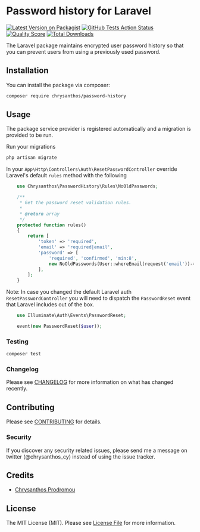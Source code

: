 # Password history for Laravel 

[![Latest Version on Packagist](https://img.shields.io/packagist/v/Chrysanthos/password-history.svg?style=flat-square)](https://packagist.org/packages/chrysanthos/password-history)
[![GitHub Tests Action Status](https://img.shields.io/github/workflow/status/chrysanthos/password-history/run-tests?label=tests)](https://github.com/chrysanthos/password-history/actions?query=workflow%3Arun-tests+branch%3Amaster)
[![Quality Score](https://img.shields.io/scrutinizer/g/chrysanthos/password-history.svg?style=flat-square)](https://scrutinizer-ci.com/g/chrysanthos/password-history)
[![Total Downloads](https://img.shields.io/packagist/dt/chrysanthos/password-history.svg?style=flat-square)](https://packagist.org/packages/chrysanthos/password-history)

The Laravel package maintains encrypted user password history so that you can prevent users from using a previously used password.

## Installation

You can install the package via composer:

```bash
composer require chrysanthos/password-history
```

## Usage

The package service provider is registered automatically and a migration is provided to be run. 

Run your migrations
``` bash
php artisan migrate
```

In your `App\Http\Controllers\Auth\ResetPasswordController` override Laravel's default `rules` method with the following
```php
    use Chrysanthos\PasswordHistory\Rules\NoOldPasswords;

    /**
     * Get the password reset validation rules.
     *
     * @return array
     */
    protected function rules()
    {
        return [
            'token' => 'required',
            'email' => 'required|email',
            'password' => [
                'required', 'confirmed', 'min:8',
                new NoOldPasswords(User::whereEmail(request('email'))->first()->id, request('password'))
            ],
        ];
    }
```

Note: In case you changed the default Laravel auth `ResetPasswordController` you will need to dispatch the `PasswordReset` event that Laravel includes out of the box.
```php
    use Illuminate\Auth\Events\PasswordReset;

    event(new PasswordReset($user));
```
### Testing

``` bash
composer test
```

### Changelog

Please see [CHANGELOG](CHANGELOG.md) for more information on what has changed recently.

## Contributing

Please see [CONTRIBUTING](CONTRIBUTING.md) for details.

### Security

If you discover any security related issues, please send me a message on twitter (@chrysanthos_cy) instead of using the issue tracker.

## Credits

- [Chrysanthos Prodromou](https://github.com/chrysanthos)

## License

The MIT License (MIT). Please see [License File](LICENSE.md) for more information.
